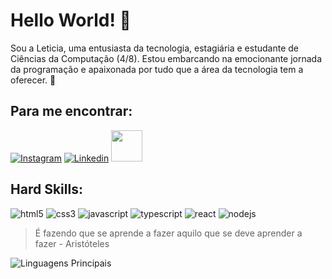 # Hello World! :vulcan_salute:

Sou a Leticia, uma entusiasta da tecnologia, estagiária e estudante de Ciências da Computação (4/8). Estou embarcando na emocionante jornada da programação e apaixonada por tudo que a área da tecnologia tem a oferecer. 🚀

## Para me encontrar:

[![Instagram](https://img.shields.io/badge/Instagram-E4405F?style=for-the-badge&logo=instagram&logoColor=white)](https://www.instagram.com/leticia.brochetto/)
[![Linkedin](https://img.shields.io/badge/LinkedIn-0077B5?style=for-the-badge&logo=linkedin&logoColor=white)](https://www.linkedin.com/in/leticiaelisbrochetto/)
<a href="mailto:brochettoleticia@hotmail.com">
<img src="https://media.tenor.com/kXp0f-dmTXAAAAAi/%E6%94%B6%E5%88%B0-%E5%B7%A5%E4%BD%9C.gif" width="50px" />
</a>

## Hard Skills:

![html5](https://img.shields.io/badge/HTML5-E34F26?style=for-the-badge&logo=html5&logoColor=white)
![css3](https://img.shields.io/badge/CSS3-1572B6?style=for-the-badge&logo=css3&logoColor=white)
![javascript](https://img.shields.io/badge/JavaScript-323330?style=for-the-badge&logo=javascript&logoColor=F7DF1E)
![typescript](https://img.shields.io/badge/TypeScript-007ACC?style=for-the-badge&logo=typescript&logoColor=white)
![react](https://img.shields.io/badge/React-20232A?style=for-the-badge&logo=react&logoColor=61DAFB)
![nodejs](https://img.shields.io/badge/Node%20js-339933?style=for-the-badge&logo=nodedotjs&logoColor=white)

> É fazendo que se aprende a fazer aquilo que se deve aprender a fazer - Aristóteles

![Linguagens Principais](https://github-readme-stats.vercel.app/api/top-langs/?username=LeticiaBrochetto&theme=tokyonight&hide_border=true&custom_title=Linguagens%20%Principais)
